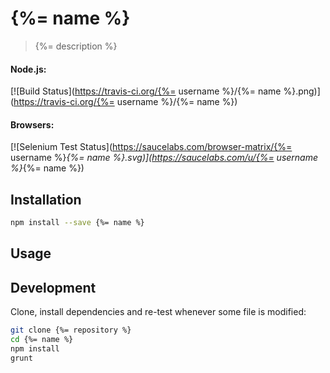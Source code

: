 # {%= name %}

> {%= description %}

#### Node.js:
[![Build Status](https://travis-ci.org/{%= username %}/{%= name %}.png)](https://travis-ci.org/{%= username %}/{%= name %})

#### Browsers:
[![Selenium Test Status](https://saucelabs.com/browser-matrix/{%= username %}_{%= name %}.svg)](https://saucelabs.com/u/{%= username %}_{%= name %})


## Installation

```sh
npm install --save {%= name %}
```

## Usage

## Development

Clone, install dependencies and re-test whenever some file is modified:

```sh
git clone {%= repository %}
cd {%= name %}
npm install
grunt
```
